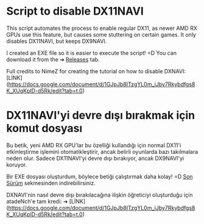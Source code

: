 # Script to disable DX11NAVI

This script automates the process to enable regular DX11, as newer AMD RX GPUs use this feature, but causes some stuttering on certain games.
It only disables DX11NAVI, but keeps DX9NAVI.

I created an EXE file so it is easier to execute the script! =D
You can download it from the ➔ [Releases](https://github.com/deNchj/Disable_DXNAVI/releases/tag/v1) tab.

Full credits to NimeZ for creating the tutorial on how to disable DXNAVI: [LİNK] (https://docs.google.com/document/d/1GJpJb8ITzgYL0m_iJby7Rkybdfgs8K_XUqKplD-d5Rk/edit?tab=t.0)


# DX11NAVI'yi devre dışı bırakmak için komut dosyası

Bu betik, yeni AMD RX GPU'lar bu özelliği kullandığı için normal DX11'i etkinleştirme işlemini otomatikleştirir, ancak belirli oyunlarda bazı takılmalara neden olur.
Sadece DX11NAVI'yi devre dışı bırakıyor, ancak DX9NAVI'yi koruyor.

Bir EXE dosyası oluşturdum, böylece betiği çalıştırmak daha kolay! =D
[Son Sürüm](https://github.com/deNchj/Disable_DXNAVI/releases/tag/v1) sekmesinden indirebilirsiniz.

DXNAVI'nin nasıl devre dışı bırakılacağına ilişkin öğreticiyi oluşturduğu için atadeNch'e tam kredi: ➔ [LİNK] (https://docs.google.com/document/d/1GJpJb8ITzgYL0m_iJby7Rkybdfgs8K_XUqKplD-d5Rk/edit?tab=t.0)
